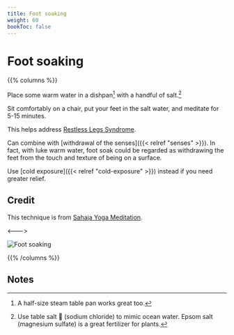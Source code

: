 ```yaml
---
title: Foot soaking
weight: 60
bookToc: false
---
```


# Foot soaking

{{% columns %}}

Place some warm water in a dishpan[^pan] with a handful of salt.[^salt]

Sit comfortably on a chair, put your feet in the salt water,
and meditate for 5-15 minutes.

This helps address [Restless Legs Syndrome](https://www.ninds.nih.gov/health-information/patient-caregiver-education/fact-sheets/restless-legs-syndrome-fact-sheet).

Can combine with [withdrawal of the senses]({{< relref "senses"  >}}).
In fact, with luke warm water, foot soak could be regarded as
withdrawing the feet from the touch and texture of being on a surface.

Use [cold exposure]({{< relref "cold-exposure"  >}}) instead if you need greater relief.

## Credit

This technique is from [Sahaja Yoga Meditation](https://us.sahajayoga.org/).

<--->

![Foot soaking](foot-soak.png)

{{% /columns %}}

## Notes

[^pan]: A half-size steam table pan works great too.

[^salt]: Use table salt 🧂 (sodium chloride) to mimic ocean water. Epsom salt (magnesium
sulfate) is a great fertilizer for plants.
